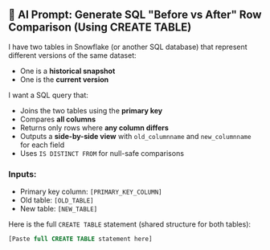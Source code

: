 ## 🔁 AI Prompt: Generate SQL "Before vs After" Row Comparison (Using CREATE TABLE)

I have two tables in Snowflake (or another SQL database) that represent different versions of the same dataset:

- One is a **historical snapshot**
- One is the **current version**

I want a SQL query that:
- Joins the two tables using the **primary key**
- Compares **all columns**
- Returns only rows where **any column differs**
- Outputs a **side-by-side view** with `old_columnname` and `new_columnname` for each field
- Uses `IS DISTINCT FROM` for null-safe comparisons

### Inputs:
- Primary key column: `[PRIMARY_KEY_COLUMN]`
- Old table: `[OLD_TABLE]`
- New table: `[NEW_TABLE]`

Here is the full `CREATE TABLE` statement (shared structure for both tables):

```sql
[Paste full CREATE TABLE statement here]
